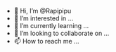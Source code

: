 - 👋 Hi, I’m @Rapipipu
- 👀 I’m interested in ...
- 🌱 I’m currently learning ...
- 💞️ I’m looking to collaborate on ...
- 📫 How to reach me ...

<!---
Rapipipu/Rapipipu is a ✨ special ✨ repository because its `README.md` (this file) appears on your GitHub profile.
You can click the Preview link to take a look at your changes.
--->
